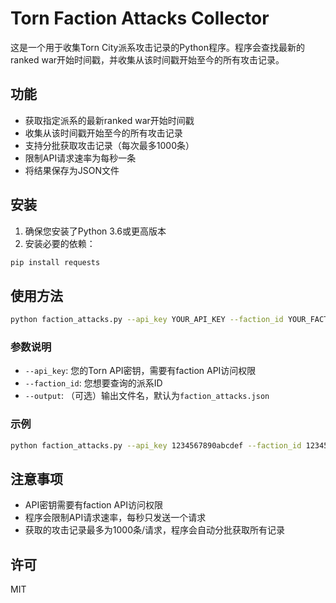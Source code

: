 # Torn Faction Attacks Collector

这是一个用于收集Torn City派系攻击记录的Python程序。程序会查找最新的ranked war开始时间戳，并收集从该时间戳开始至今的所有攻击记录。

## 功能

- 获取指定派系的最新ranked war开始时间戳
- 收集从该时间戳开始至今的所有攻击记录
- 支持分批获取攻击记录（每次最多1000条）
- 限制API请求速率为每秒一条
- 将结果保存为JSON文件

## 安装

1. 确保您安装了Python 3.6或更高版本
2. 安装必要的依赖：

```bash
pip install requests
```

## 使用方法

```bash
python faction_attacks.py --api_key YOUR_API_KEY --faction_id YOUR_FACTION_ID [--output OUTPUT_FILE]
```

### 参数说明

- `--api_key`: 您的Torn API密钥，需要有faction API访问权限
- `--faction_id`: 您想要查询的派系ID
- `--output`: （可选）输出文件名，默认为`faction_attacks.json`

### 示例

```bash
python faction_attacks.py --api_key 1234567890abcdef --faction_id 12345 --output my_faction_attacks.json
```

## 注意事项

- API密钥需要有faction API访问权限
- 程序会限制API请求速率，每秒只发送一个请求
- 获取的攻击记录最多为1000条/请求，程序会自动分批获取所有记录

## 许可

MIT 